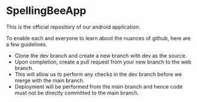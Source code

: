 # SpellingBeeApp

This is the official repository of our android application. 

To enable each and everyone to learn about the nuances of github, here are a few guidelines. 

- Clone the dev branch and create a new branch with dev as the source. 
- Upon completion, create a pull request from your new branch to the web branch.
- This will allow us to perform any checks in the dev branch before we merge with the main branch. 
- Deployment will be performed from the main branch and hence code must not be directly committed to the main branch. 
